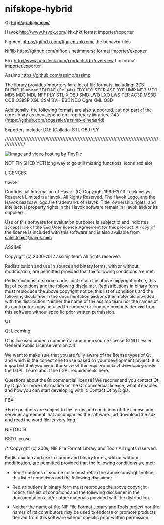 nifskope-hybrid
===============
Qt
http://qt.digia.com/

Havok
http://www.havok.com/
hkx,hkt format
importer/exporter

Figment 
https://github.com/figment/hkxcmd
the behavior files

Niflib
https://github.com/niftools
netimmerse format
importer/exporter

Fbx
http://www.autodesk.com/products/fbx/overview
fbx format
importer/exporter

Assimp
https://github.com/assimp/assimp

The library provides importers for a lot of file formats, including:
3DS
BLEND (Blender 3D)
DAE (Collada)
FBX
IFC-STEP 
ASE
DXF
HMP
MD2
MD3 
MD5
MDC
MDL
NFF
PLY
STL
X 
OBJ 
SMD
LWO 
LXO 
LWS
TER 
AC3D 
MS3D 
COB
Q3BSP
XGL
CSM
BVH
B3D
NDO
Ogre XML
Q3D

Additionally, the following formats are also supported, but not part of the core library as they depend on proprietary libraries.
C4D (https://github.com/acgessler/assimp-cinema4d)

Exporters include:
DAE (Collada)
STL
OBJ
PLY

////////////////////////////////////////////////////////////////////////////////////////////////////////////////

<a href="http://tinypic.com?ref=amvma" target="_blank"><img src="http://i41.tinypic.com/amvma.jpg" border="0" alt="Image and video hosting by TinyPic"></a>



NOT FINISHED YET! long way to go still missing functions, icons and alot


LICENCES 

havok

Confidential Information of Havok. (C) Copyright 1999-2013 Telekinesys Research Limited t/a Havok. All Rights Reserved. The Havok Logo, and the Havok buzzsaw logo are trademarks of Havok. Title, ownership rights, and intellectual property rights in the Havok software remain in Havok and/or its suppliers.

Use of this software for evaluation purposes is subject to and indicates acceptance of the End User licence Agreement for this product. A copy of the license is included with this software and is also available from 
salesteam@havok.com

ASSIMP

Copyright (c) 2006-2012 assimp team
All rights reserved.

 Redistribution and use in source and binary forms, with or without modification, are permitted provided that the following conditions are met:

Redistributions of source code must retain the above copyright notice, this list of conditions and the following disclaimer.
Redistributions in binary form must reproduce the above copyright notice, this list of conditions and the following disclaimer in the documentation and/or other materials provided with the distribution.
Neither the name of the assimp team nor the names of its contributors may be used to endorse or promote products derived from this software without specific prior written permission.


QT

Qt Licensing

Qt is licensed under a commercial and open source license (GNU Lesser General Public License version 2.1).

We want to make sure that you are fully aware of the license types of Qt and which is the correct one to use based on your development project. It is important that you are in the know of the requirements of developing under the LGPL. Learn about the LGPL requirements here. 

Questions about the Qt commercial license?
We recommend you contact Qt by Digia for more information on the Qt commercial license, what it enables and how you can start developing with it. Contact Qt by Digia.

FBX

*Free products are subject to the terms and conditions of the license and services agreement that accompanies the software.
just download the sdk and read the word file
its very long


NIFTOOLS

BSD License

/* Copyright (c) 2006, NIF File Format Library and Tools
All rights reserved.

Redistribution and use in source and binary forms, with or without
modification, are permitted provided that the following conditions
are met:

   * Redistributions of source code must retain the above copyright
     notice, this list of conditions and the following disclaimer.

   * Redistributions in binary form must reproduce the above
     copyright notice, this list of conditions and the following
     disclaimer in the documentation and/or other materials provided
     with the distribution.

   * Neither the name of the NIF File Format Library and Tools
     project nor the names of its contributors may be used to endorse
     or promote products derived from this software without specific
     prior written permission.
